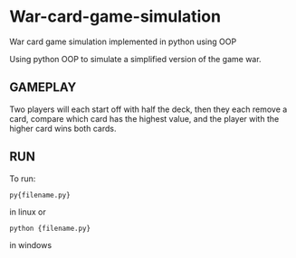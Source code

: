 # War-card-game-simulation
War card game simulation implemented in python using OOP

Using python OOP to simulate a simplified version of the game war. 

## GAMEPLAY
Two players will each start off with half the deck, then they each remove a card, compare which card has the highest value, and the player with the higher card wins both cards.

## RUN
To run: 
```
py{filename.py}
```

in linux or 

```
python {filename.py}
```

in windows
